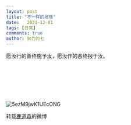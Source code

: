 ```yaml
---
layout: post
title: "不一样的玫瑰"
date:   2021-12-01
tags: [日常]
comments: true
author: 努力的七
---
```


<!-- more -->

愿汝行的善终施予汝，愿汝作的恶终报于汝。

<iframe frameborder="no" border="0" marginwidth="0" marginheight="0" width=330 height=86 src="//music.163.com/outchain/player?type=2&id=1991237608&auto=1&height=66"></iframe>


![5ezM9jwK1UEcONG](https://i.loli.net/2021/12/01/5ezM9jwK1UEcONG.jpg)

转载[鹿道森](https://weibo.com/3284194163/L3D2Wbby0)的微博
